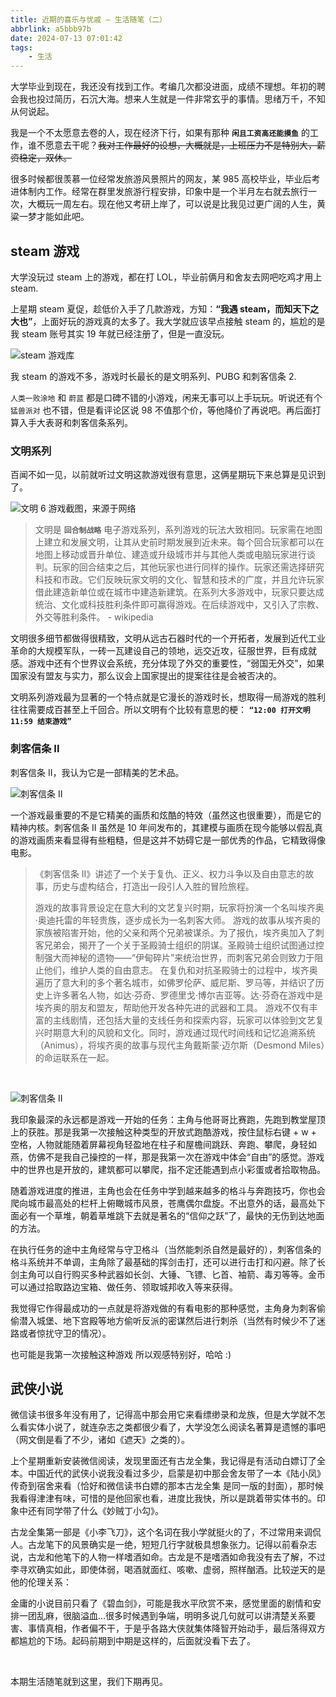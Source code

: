 ```yaml
---
title: 近期的喜乐与忧戚 — 生活随笔（二）
abbrlink: a5bbb97b
date: 2024-07-13 07:01:42
tags:
    - 生活
---
```


大学毕业到现在，我还没有找到工作。考编几次都没进面，成绩不理想。年初的聘会我也投过简历，石沉大海。想来人生就是一件非常玄乎的事情。思绪万千，不知从何说起。

我是一个不太愿意去卷的人，现在经济下行，如果有那种 **`闲且工资高还能摸鱼`** 的工作，谁不愿意去干呢？~~我对工作最好的设想，大概就是，上班压力不是特别大，薪资稳定，双休。~~

很多时候都很羡慕一位经常发旅游风景照片的网友，某 985 高校毕业，毕业后考进体制内工作。经常在群里发旅游行程安排，印象中是一个半月左右就去旅行一次，大概玩一周左右。现在他又考研上岸了，可以说是比我见过更广阔的人生，黄粱一梦才能如此吧。

## steam 游戏

大学没玩过 steam 上的游戏，都在打 LOL，毕业前俩月和舍友去网吧吃鸡才用上 steam.

上星期 steam 夏促，趁低价入手了几款游戏，方知：**“我遇 steam，而知天下之大也”**，上面好玩的游戏真的太多了。我大学就应该早点接触 steam 的，尴尬的是我 steam 账号其实 19 年就已经注册了，但是一直没玩。

![steam 游戏库](https://pica.zhimg.com/80/v2-61438d7fff5388212e7a5550d8b57bf7_1440w.webp)

我 steam 的游戏不多，游戏时长最长的是文明系列、PUBG 和刺客信条 2.

`人类一败涂地` 和 `蔚蓝` 都是口碑不错的小游戏，闲来无事可以上手玩玩。听说还有个 `猛兽派对` 也不错，但是看评论区说 98 不值那个价，等他降价了再说吧。再后面打算入手大表哥和刺客信条系列。

### 文明系列

百闻不如一见，以前就听过文明这款游戏很有意思，这俩星期玩下来总算是见识到了。

![文明 6 游戏截图，来源于网络](https://picx.zhimg.com/80/v2-6c9ccfdb93deca5dc1e67a1fa5a71017_1440w.webp)

> 文明是 **`回合制战略`** 电子游戏系列，系列游戏的玩法大致相同。玩家需在地图上建立和发展文明，让其从史前时期发展到近未来。每个回合玩家都可以在地图上移动或晋升单位、建造或升级城市并与其他人类或电脑玩家进行谈判。玩家的回合结束之后，其他玩家也进行同样的操作。玩家还需选择研究科技和市政。它们反映玩家文明的文化、智慧和技术的广度，并且允许玩家借此建造新单位或在城市中建造新建筑。在系列大多游戏中，玩家只要达成统治、文化或科技胜利条件即可赢得游戏。在后续游戏中，又引入了宗教、外交等胜利条件。 - wikipedia

文明很多细节都做得很精致，文明从远古石器时代的一个开拓者，发展到近代工业革命的大规模军队，一砖一瓦建设自己的领地，远交近攻，征服世界，巨有成就感。游戏中还有个世界议会系统，充分体现了外交的重要性，“弱国无外交”，如果国家没有盟友与实力，那么议会上国家提出的提案往往是会被否决的。

文明系列游戏最为显著的一个特点就是它漫长的游戏时长，想取得一局游戏的胜利往往需要成百甚至上千回合。所以文明有个比较有意思的梗： **`“12:00 打开文明 11:59 结束游戏”`**

### 刺客信条 II

刺客信条 II，我认为它是一部精美的艺术品。

![刺客信条 II](https://picx.zhimg.com/80/v2-4f5dbcb2315c54792c9de63d177ea652_1440w.webp)

一个游戏最重要的不是它精美的画质和炫酷的特效（虽然这也很重要），而是它的精神内核。刺客信条 II 虽然是 10 年间发布的，其建模与画质在现今能够以假乱真的游戏画质来看显得有些粗糙，但是这并不妨碍它是一部优秀的作品，它精致得像电影。

> 《刺客信条 II》讲述了一个关于复仇、正义、权力斗争以及自由意志的故事，历史与虚构结合，打造出一段引人入胜的冒险旅程。
> 
> 游戏的故事背景设定在意大利的文艺复兴时期，玩家将扮演一个名叫埃齐奥·奥迪托雷的年轻贵族，逐步成长为一名刺客大师。
> 游戏的故事从埃齐奥的家族被陷害开始，他的父亲和两个兄弟被谋杀。为了报仇，埃齐奥加入了刺客兄弟会，揭开了一个关于圣殿骑士组织的阴谋。圣殿骑士组织试图通过控制强大而神秘的遗物——“伊甸碎片”来统治世界，而刺客兄弟会则致力于阻止他们，维护人类的自由意志。
> 在复仇和对抗圣殿骑士的过程中，埃齐奥遍历了意大利的多个著名城市，如佛罗伦萨、威尼斯、罗马等，并结识了历史上许多著名人物，如达·芬奇、罗德里戈·博尔吉亚等。达·芬奇在游戏中是埃齐奥的朋友和盟友，帮助他开发各种先进的武器和工具。
> 游戏不仅有丰富的主线剧情，还包括大量的支线任务和探索内容，玩家可以体验到文艺复兴时期意大利的风貌和文化。同时，游戏通过现代时间线和记忆追溯系统（Animus），将埃齐奥的故事与现代主角戴斯蒙·迈尔斯（Desmond Miles）的命运联系在一起。

<br>

![刺客信条 II](https://pic1.zhimg.com/80/v2-b35edb92322a45fb4c95e57c4d220c0e_1440w.webp)

我印象最深的永远都是游戏一开始的任务：主角与他哥哥比赛跑，先跑到教堂屋顶上的获胜。那是我第一次接触这种类型的开放式跑酷游戏，按住鼠标右键 + w + 空格，人物就能随着屏幕视角轻盈地在柱子和屋檐间跳跃、奔跑、攀爬，身轻如燕，仿佛不是我自己操控的一样，那是我第一次在游戏中体会“自由”的感觉。游戏中的世界也是开放的，建筑都可以攀爬，指不定还能遇到点小彩蛋或者拾取物品。

随着游戏进度的推进，主角也会在任务中学到越来越多的格斗与奔跑技巧，你也会爬向城市最高处的栏杆上俯瞰城市风景，苍鹰偶尔盘旋。不出意外的话，最高处下面必有一个草堆，朝着草堆跳下去就是著名的“信仰之跃”了，最快的无伤到达地面的方法。

在执行任务的途中主角经常与守卫格斗（当然能刺杀自然是最好的），刺客信条的格斗系统并不单调，主角除了最基础的挥剑击打，还可以进行击打和闪避。除了长剑主角可以自行购买多种武器如长剑、大锤、飞镖、匕首、袖箭、毒刃等等。金币可以通过拾取路边宝箱、做任务、领取城邦收入等来获得。

我觉得它作得最成功的一点就是将游戏做的有看电影的那种感觉，主角身为刺客偷偷潜入城堡、地下宫殿等地方偷听反派的密谋然后进行刺杀（当然有时候少不了迷路或者惊扰守卫的情况）。

也可能是我第一次接触这种游戏 所以观感特别好，哈哈 :)

## 武侠小说

微信读书很多年没有用了，记得高中那会用它来看缥缈录和龙族，但是大学就不怎么看实体小说了，就连杂志之类都很少看了，大学没怎么阅读名著算是遗憾的事吧（网文倒是看了不少，诸如《遮天》之类的）。

上个星期重新安装微信阅读，发现里面还有古龙全集，我记得是有活动白嫖订了全本。中国近代的武侠小说我没看过多少，启蒙是初中那会舍友带了一本《陆小凤》传奇到宿舍来看（恰好和微信读书白嫖的那本古龙全集 是同一版的封面），那时候我看得津津有味，可惜的是他回家也看，进度比我快，所以是跳着带实体书的。印象中还有同学带了什么《妙贼丁小勾》。

古龙全集第一部是《小李飞刀》，这个名词在我小学就挺火的了，不过常用来调侃人。古龙笔下的风景确实是一绝，短短几行字就极具想象张力。记得以前看杂志说，古龙和他笔下的人物一样嗜酒如命。古龙是不是嗜酒如命我没有去了解，不过李寻欢确实如此，即使体弱，喝酒就面红、咳嗽、虚弱，照样酗酒。比较逆天的是他的伦理关系：

金庸的小说目前只看了《碧血剑》，可能是我水平欣赏不来，感觉里面的剧情和安排一团乱麻，很脑溢血...很多时候遇到争端，明明多说几句就可以讲清楚关系要害、事情真相，作者偏不干，于是乎各路大侠就集体降智开始动手，最后落得双方都尴尬的下场。起码前期到中期是这样的，后面就没看下去了。

<br>

本期生活随笔就到这里，我们下期再见。
